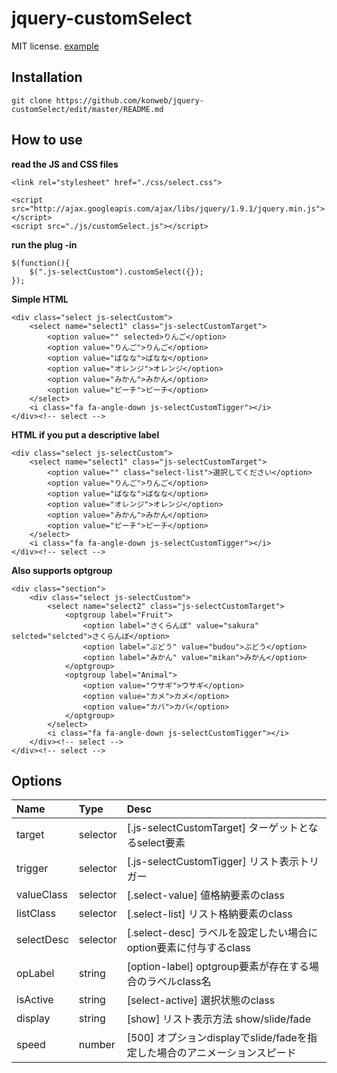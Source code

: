 jquery-customSelect
===================

MIT license. [example](http://konweb.github.io/jquery-customSelect/)

## Installation
```
git clone https://github.com/konweb/jquery-customSelect/edit/master/README.md
```

## How to use
**read the JS and CSS files**
```
<link rel="stylesheet" href="./css/select.css">

<script src="http://ajax.googleapis.com/ajax/libs/jquery/1.9.1/jquery.min.js"></script>
<script src="./js/customSelect.js"></script>
```

**run the plug -in**
```
$(function(){
	$(".js-selectCustom").customSelect({});
});
```

**Simple HTML**
```
<div class="select js-selectCustom">
	<select name="select1" class="js-selectCustomTarget">
		<option value="" selected>りんご</option>
		<option value="りんご">りんご</option>
		<option value="ばなな">ばなな</option>
		<option value="オレンジ">オレンジ</option>
		<option value="みかん">みかん</option>
		<option value="ピーチ">ピーチ</option>
	</select>
	<i class="fa fa-angle-down js-selectCustomTigger"></i>
</div><!-- select -->
```

**HTML if you put a descriptive label**
```
<div class="select js-selectCustom">
	<select name="select1" class="js-selectCustomTarget">
		<option value="" class="select-list">選択してください</option>
		<option value="りんご">りんご</option>
		<option value="ばなな">ばなな</option>
		<option value="オレンジ">オレンジ</option>
		<option value="みかん">みかん</option>
		<option value="ピーチ">ピーチ</option>
	</select>
	<i class="fa fa-angle-down js-selectCustomTigger"></i>
</div><!-- select -->
```

**Also supports optgroup**
```
<div class="section">
	<div class="select js-selectCustom">
		<select name="select2" class="js-selectCustomTarget">
			<optgroup label="Fruit">
				<option label="さくらんぼ" value="sakura" selcted="selcted">さくらんぼ</option>
				<option label="ぶどう" value="budou">ぶどう</option>
				<option label="みかん" value="mikan">みかん</option>
			</optgroup>
			<optgroup label="Animal">
				<option value="ウサギ">ウサギ</option>
				<option value="カメ">カメ</option>
				<option value="カバ">カバ</option>
			</optgroup>
		</select>
		<i class="fa fa-angle-down js-selectCustomTigger"></i>
	</div><!-- select -->
</div><!-- select -->
```


## Options
| Name | Type | Desc |
|:-----------|:-----------|:------------|
| target | selector | [.js-selectCustomTarget] ターゲットとなるselect要素 |
| trigger | selector | [.js-selectCustomTigger] リスト表示トリガー |
| valueClass | selector | [.select-value] 値格納要素のclass |
| listClass | selector | [.select-list] リスト格納要素のclass |
| selectDesc | selector | [.select-desc] ラベルを設定したい場合にoption要素に付与するclass |
| opLabel | string | [option-label] optgroup要素が存在する場合のラベルclass名 |
| isActive | string | [select-active] 選択状態のclass |
| display | string | [show] リスト表示方法 show/slide/fade |
| speed | number | [500] オプションdisplayでslide/fadeを指定した場合のアニメーションスピード |
